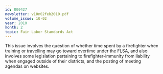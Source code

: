 ```yaml
---
id: 000427
newsletter: v10n02feb2010.pdf
volume_issue: 10-02
year: 2010
month: 2
topic: Fair Labor Standards Act
---
```


This issue involves the question of whether time spent by a firefighter when training or travelling may go toward overtime under the FLSA, and also involves some legislation pertaining to firefighter-immunity from liability when engaged outside of their districts, and the posting of meeting agendas on websites.